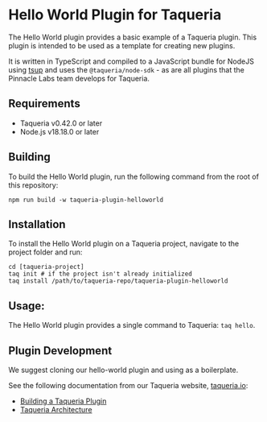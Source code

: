 # Hello World Plugin for Taqueria

The Hello World plugin provides a basic example of a Taqueria plugin. This plugin is intended to be used as a template for creating new plugins.

It is written in TypeScript and compiled to a JavaScript bundle for NodeJS using [tsup](https://github.com/egoist/tsup) and uses the `@taqueria/node-sdk` - as are all plugins that the Pinnacle Labs team develops for Taqueria.

## Requirements

- Taqueria v0.42.0 or later
- Node.js v18.18.0 or later

## Building

To build the Hello World plugin, run the following command from the root of this repository:

```shell
npm run build -w taqueria-plugin-helloworld
```

## Installation

To install the Hello World plugin on a Taqueria project, navigate to the project folder and run:

```shell
cd [taqueria-project]
taq init # if the project isn't already initialized
taq install /path/to/taqueria-repo/taqueria-plugin-helloworld
```

## Usage:

The Hello World plugin provides a single command to Taqueria: `taq hello`.

## Plugin Development

We suggest cloning our hello-world plugin and using as a boilerplate.

See the following documentation from our Taqueria website, [taqueria.io](https://taqueria.io):
- [Building a Taqueria Plugin](https://taqueria.io/docs/taqueria-dev/making-plugins/)
- [Taqueria Architecture](https://taqueria.io/docs/taqueria-internals/architecture/)